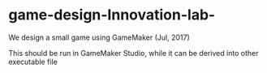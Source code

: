 # game-design-Innovation-lab-
We design a small game using GameMaker (Jul, 2017)

This should be run in GameMaker Studio, while it can be derived into other executable file
